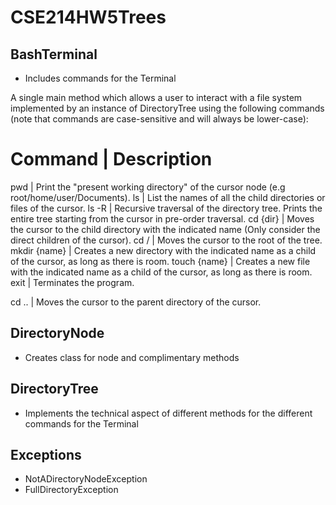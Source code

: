 # CSE214HW5Trees

## BashTerminal
* Includes commands for the Terminal

A single main method which allows a user to interact with a file system implemented by an instance of DirectoryTree using the following commands
  (note that commands are case-sensitive and will always be lower-case):
 
 Command	| Description
 =============================================================================
  pwd	  |  Print the "present working directory" of the cursor node
           (e.g root/home/user/Documents).
  ls	  |  List the names of all the child directories or files of the cursor.
  ls -R |	Recursive traversal of the directory tree. Prints the entire tree
           starting from the cursor in pre-order traversal.
  cd {dir} |	Moves the cursor to the child directory with the indicated name
           (Only consider the direct children of the cursor).
  cd /	 |   Moves the cursor to the root of the tree.
  mkdir {name}	| Creates a new directory with the indicated name as a child of
               the cursor, as long as there is room.
  touch {name} |	Creates a new file with the indicated name as a child of the
               cursor, as long as there is room.
  exit	  |  Terminates the program.
 
  cd ..  |  Moves the cursor to the parent directory of the cursor.

## DirectoryNode
* Creates class for node and complimentary methods

## DirectoryTree
* Implements the technical aspect of different methods for the different commands for the Terminal 

## Exceptions
* NotADirectoryNodeException
* FullDirectoryException
